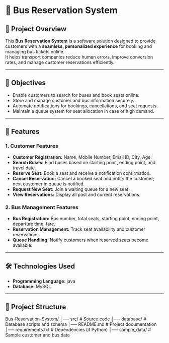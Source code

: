 # 🚌 Bus Reservation System

## 📌 Project Overview
This **Bus Reservation System** is a software solution designed to provide customers with a **seamless, personalized experience** for booking and managing bus tickets online.  
It helps transport companies reduce human errors, improve conversion rates, and manage customer reservations efficiently.

---

## 🎯 Objectives
- Enable customers to search for buses and book seats online.  
- Store and manage customer and bus information securely.  
- Automate notifications for bookings, cancellations, and seat requests.  
- Maintain a queue system for seat allocation in case of high demand.  

---

## 👤 Features

### 1. Customer Features
- **Customer Registration:** Name, Mobile Number, Email ID, City, Age.  
- **Search Buses:** Find buses based on starting point, ending point, and travel date.  
- **Reserve Seat:** Book a seat and receive a notification confirmation.  
- **Cancel Reservation:** Cancel a booked seat and notify the customer; next customer in queue is notified.  
- **Request New Seat:** Join a waiting queue for a new seat.  
- **View Reservations:** Display all past and current reservations.  

### 2. Bus Management Features
- **Bus Registration:** Bus number, total seats, starting point, ending point, departure time, fare.  
- **Reservation Management:** Track seat availability and customer reservations.  
- **Queue Handling:** Notify customers when reserved seats become available.  

---

## 🛠️ Technologies Used
- **Programming Language:** java
- **Database:** MySQL 


---

## 📂 Project Structure
Bus-Reservation-System/
│── src/ # Source code
│── database/ # Database scripts and schema
│── README.md # Project documentation
│── requirements.txt # Dependencies (if Python)
│── sample_data/ # Sample customer and bus data
